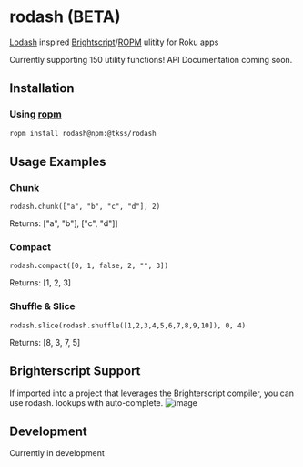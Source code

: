 # rodash (BETA)
[Lodash](https://lodash.com/docs/4.17.15) inspired [Brightscript](https://developer.roku.com/en-ca/docs/references/brightscript/language/brightscript-language-reference.md)/[ROPM](https://www.npmjs.com/package/ropm) ulitity for Roku apps

Currently supporting 150 utility functions!
API Documentation coming soon.


## Installation
### Using [ropm](https://www.npmjs.com/package/ropm)
```bash
ropm install rodash@npm:@tkss/rodash
```

## Usage Examples
### Chunk
```
rodash.chunk(["a", "b", "c", "d"], 2)
```
Returns: ["a", "b"], ["c", "d"]]

### Compact
```
rodash.compact([0, 1, false, 2, "", 3])
```
Returns: [1, 2, 3]

### Shuffle & Slice
```
rodash.slice(rodash.shuffle([1,2,3,4,5,6,7,8,9,10]), 0, 4)
```
Returns: [8, 3, 7, 5]

## Brighterscript Support
If imported into a project that leverages the Brighterscript compiler, you can use rodash. lookups with auto-complete.
![image](https://user-images.githubusercontent.com/2446955/110862815-30c73900-8296-11eb-8533-4ec1011d7fba.png)


## Development

Currently in development
